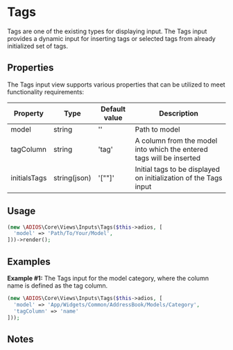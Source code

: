 # Tags 

Tags are one of the existing types for displaying input. The Tags input provides a dynamic input for inserting tags or selected tags from already initialized set of tags.

## Properties

The Tags input view supports various properties that can be utilized to meet functionality requirements:

| Property     | Type         | Default value | Description                                                          |
| ------------ | ------------ | ------------- | -------------------------------------------------------------------- |
| model        | string       | ''            | Path to model                                                        |
| tagColumn    | string       | 'tag'         | A column from the model into which the entered tags will be inserted |
| initialsTags | string(json) | '[""]'        | Initial tags to be displayed on initialization of the Tags input     |

## Usage

```php
(new \ADIOS\Core\Views\Inputs\Tags($this->adios, [
  'model' => 'Path/To/Your/Model',
]))->render();
```

## Examples

**Example #1:** The Tags input for the model category, where the column name is defined as the tag column.

```php
(new \ADIOS\Core\Views\Inputs\Tags($this->adios, [
  'model' => 'App/Widgets/Common/AddressBook/Models/Category',
  'tagColumn' => 'name'
]));
```

## Notes
